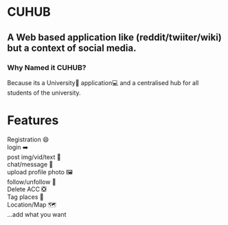 # CUHUB
## A Web based application like (reddit/twiiter/wiki) but a context of social media.
### Why Named it CUHUB?
Because its a University🏫 application💻 and a centralised hub for all students of the university.

# Features
Registration 😄 <br>
login ➡️ <br>
post img/vid/text 📮 <br>
chat/message 📧 <br>
upload profile photo 🖼️ <br>
follow/unfollow 🚶 <br>
Delete ACC ❎ <br>
Tag places 📑 <br>
Location/Map 🗺️ <br>
...add what you want 



